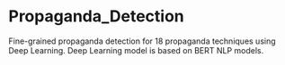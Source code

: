 # Propaganda_Detection
Fine-grained propaganda detection for 18 propaganda techniques using Deep Learning. Deep Learning model is based on BERT NLP models.

